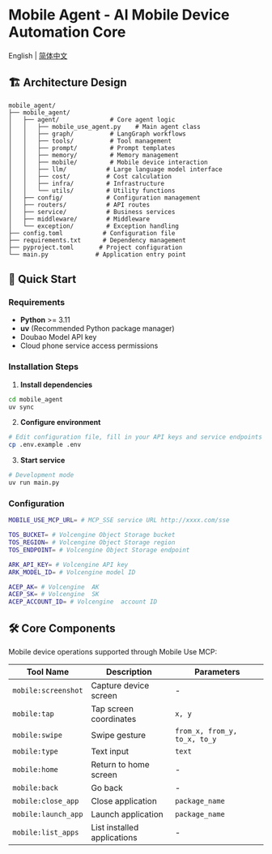 # Mobile Agent - AI Mobile Device Automation Core

English | [简体中文](README_zh.md)


## 🏗️ Architecture Design

```
mobile_agent/
├── mobile_agent/
│   ├── agent/              # Core agent logic
│   │   ├── mobile_use_agent.py    # Main agent class
│   │   ├── graph/          # LangGraph workflows
│   │   ├── tools/          # Tool management
│   │   ├── prompt/         # Prompt templates
│   │   ├── memory/         # Memory management
│   │   ├── mobile/         # Mobile device interaction
│   │   ├── llm/           # Large language model interface
│   │   ├── cost/          # Cost calculation
│   │   ├── infra/         # Infrastructure
│   │   └── utils/         # Utility functions
│   ├── config/            # Configuration management
│   ├── routers/           # API routes
│   ├── service/           # Business services
│   ├── middleware/        # Middleware
│   └── exception/         # Exception handling
├── config.toml           # Configuration file
├── requirements.txt      # Dependency management
├── pyproject.toml       # Project configuration
└── main.py             # Application entry point
```

## 🚀 Quick Start

### Requirements

- **Python** >= 3.11
- **uv** (Recommended Python package manager)
- Doubao Model API key
- Cloud phone service access permissions

### Installation Steps

1. **Install dependencies**
```bash
cd mobile_agent
uv sync
```

2. **Configure environment**
```bash
# Edit configuration file, fill in your API keys and service endpoints
cp .env.example .env
```

3. **Start service**
```bash
# Development mode
uv run main.py
```

### Configuration

```bash
MOBILE_USE_MCP_URL= # MCP_SSE service URL http://xxxx.com/sse

TOS_BUCKET= # Volcengine Object Storage bucket
TOS_REGION= # Volcengine Object Storage region
TOS_ENDPOINT= # Volcengine Object Storage endpoint

ARK_API_KEY= # Volcengine API key
ARK_MODEL_ID= # Volcengine model ID

ACEP_AK= # Volcengine  AK
ACEP_SK= # Volcengine  SK
ACEP_ACCOUNT_ID= # Volcengine  account ID
```

## 🛠️ Core Components

Mobile device operations supported through Mobile Use MCP:

| Tool Name | Description | Parameters |
|-----------|-------------|------------|
| `mobile:screenshot` | Capture device screen | - |
| `mobile:tap` | Tap screen coordinates | `x, y` |
| `mobile:swipe` | Swipe gesture | `from_x, from_y, to_x, to_y` |
| `mobile:type` | Text input | `text` |
| `mobile:home` | Return to home screen | - |
| `mobile:back` | Go back | - |
| `mobile:close_app` | Close application | `package_name` |
| `mobile:launch_app` | Launch application | `package_name` |
| `mobile:list_apps` | List installed applications | - |

